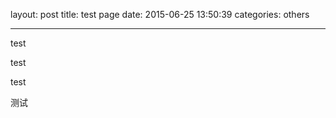 layout: post
title:  test page
date:   2015-06-25 13:50:39
categories: others

----

test

test

test

测试